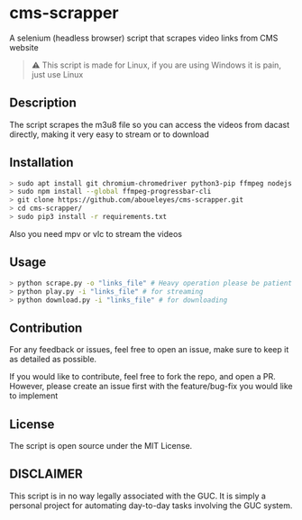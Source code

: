 # cms-scrapper
A selenium (headless browser) script that scrapes video links from CMS website

> ⚠️ This script is made for Linux, if you are using Windows it is pain, just use Linux 

## Description

The script scrapes the m3u8 file so you can access the videos from dacast directly, making it very easy to stream or to download 

## Installation 

```bash
> sudo apt install git chromium-chromedriver python3-pip ffmpeg nodejs npm mpv
> sudo npm install --global ffmpeg-progressbar-cli    
> git clone https://github.com/aboueleyes/cms-scrapper.git
> cd cms-scrapper/
> sudo pip3 install -r requirements.txt
```
Also you need mpv or vlc to stream the videos

## Usage 
```bash 
> python scrape.py -o "links_file" # Heavy operation please be patient 
> python play.py -i "links_file" # for streaming
> python download.py -i "links_file" # for downloading
 ```
## Contribution 

For any feedback or issues, feel free to open an issue, make sure to keep it as detailed as possible.

If you would like to contribute, feel free to fork the repo, and open a PR. However, please create an issue first with the feature/bug-fix you would like to implement

## License

The script is open source under the MIT License.

## DISCLAIMER 

This script is in no way legally associated with the GUC. It is simply a personal project for automating day-to-day tasks involving the GUC system.

